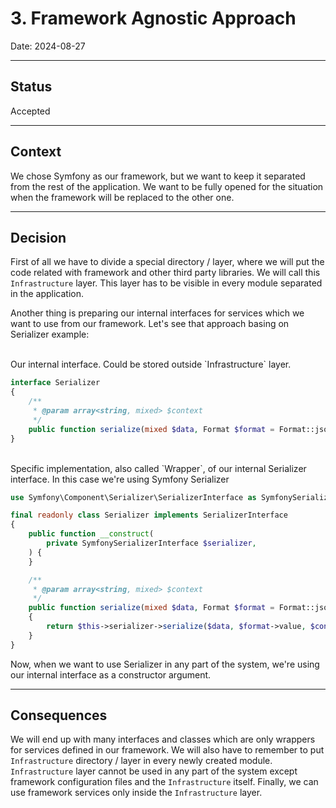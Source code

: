 # 3. Framework Agnostic Approach

Date: 2024-08-27

___

## Status

Accepted

___

## Context

We chose Symfony as our framework, but we want to keep it separated from the rest of the application. We want to be
fully opened for the situation when the framework will be replaced to the other one.

___

## Decision

First of all we have to divide a special directory / layer, where we will put the code related with framework and other 
third party libraries. We will call this `Infrastructure` layer. This layer has to be visible in every module separated
in the application.

Another thing is preparing our internal interfaces for services which we want to use from our framework. Let's see
that approach basing on Serializer example:

<br>
Our internal interface. Could be stored outside `Infrastructure` layer.

```php
interface Serializer
{
    /**
     * @param array<string, mixed> $context
     */
    public function serialize(mixed $data, Format $format = Format::json, array $context = []): string;
}
```
<br>
Specific implementation, also called `Wrapper`, of our internal Serializer interface. In this case we're using Symfony 
Serializer

```php
use Symfony\Component\Serializer\SerializerInterface as SymfonySerializerInterface;

final readonly class Serializer implements SerializerInterface
{
    public function __construct(
        private SymfonySerializerInterface $serializer,
    ) {
    }

    /**
     * @param array<string, mixed> $context
     */
    public function serialize(mixed $data, Format $format = Format::json, array $context = []): string
    {
        return $this->serializer->serialize($data, $format->value, $context);
    }
}
```

Now, when we want to use Serializer in any part of the system, we're using our internal interface as a constructor
argument.

___

## Consequences

We will end up with many interfaces and classes which are only wrappers for services defined in our framework. We will
also have to remember to put `Infrastructure` directory / layer in every newly created module. `Infrastructure` layer
cannot be used in any part of the system except framework configuration files and the `Infrastructure` itself. Finally,
we can use framework services only inside the `Infrastructure` layer.
